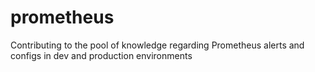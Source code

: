 # prometheus
Contributing to the pool of knowledge regarding Prometheus alerts and configs in dev and production environments
